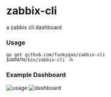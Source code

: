 # zabbix-cli
a zabbix cli dashboard

### Usage

    go get github.com/funkygao/zabbix-cli
    $GOPATH/bin/zabbix-cli -h

### Example Dashboard

![usage](https://github.com/funkygao/zabbix-cli/blob/master/.resources/usage.png)
![dashboard](https://github.com/funkygao/zabbix-cli/blob/master/.resources/dashboard.png)
